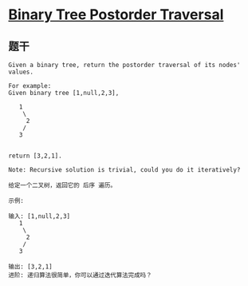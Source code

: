 # [Binary Tree Postorder Traversal](https://leetcode.com/problems/binary-tree-postorder-traversal/submissions/)

## 题干

```English
Given a binary tree, return the postorder traversal of its nodes' values.

For example:
Given binary tree [1,null,2,3],

   1
    \
     2
    /
   3
 

return [3,2,1].

Note: Recursive solution is trivial, could you do it iteratively?
```

```
给定一个二叉树，返回它的 后序 遍历。

示例:

输入: [1,null,2,3]  
   1
    \
     2
    /
   3 

输出: [3,2,1]
进阶: 递归算法很简单，你可以通过迭代算法完成吗？
```